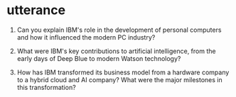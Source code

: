 # utterance
1. Can you explain IBM's role in the development of personal computers and how it influenced the modern PC industry?

2. What were IBM's key contributions to artificial intelligence, from the early days of Deep Blue to modern Watson technology?

3. How has IBM transformed its business model from a hardware company to a hybrid cloud and AI company? What were the major milestones in this transformation?